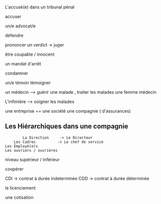 
L'accusé(e) dans un tribunal pénal

accuser

un/e advocat/e

défendre 

prononcer un verdict -> juger


être coupable / innocent 

un mandat d'arrêt 


condamner 

un/e témoin
	témoigner 


un médecin  --> guérir une malade , traiter les malades 
une femme médecin 



L'infimière -->  soigner les malades 


une entreprise == une société
une compagnie ( d'assurances)


## Les Hiérarchiques dans une compagnie 

			La Direction     -> Le Directeur
		Les Cadres          -> Le chef de service 
	Les Employé(e)s        
	Les ouvriers / ouvrières

niveau supérieur  / inférieur 

coopérer 

CDI -> contrat à durée indeterminée
CDD -> contrat à durée déterminée

le licenciement

une cotisation 


